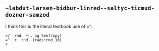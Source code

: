 ## `~labdut-larsen-bidbur-linred--saltyc-ticmud-dozner-samzod`
I think this is the literal textbook use of `=^`:

```
=/  rnd  ~(. og %entropy)
=^  r  rnd  (rads:rnd 10)
r
```